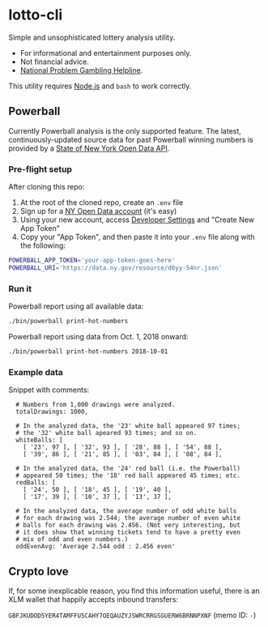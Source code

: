 # lotto-cli

Simple and unsophisticated lottery analysis utility.

* For informational and entertainment purposes only.
* Not financial advice.
* [National Problem Gambling Helpline](https://www.ncpgambling.org/).

This utility requires [Node.js](https://nodejs.org/en/) and `bash` to work correctly.

## Powerball

Currently Powerball analysis is the only supported feature. The latest, continuously-updated source data for past Powerball winning numbers is provided by a [State of New York Open Data API](https://data.ny.gov/Government-Finance/Lottery-Powerball-Winning-Numbers-Beginning-2010/d6yy-54nr).

### Pre-flight setup

After cloning this repo:

1. At the root of the cloned repo, create an `.env` file
2. Sign up for a [NY Open Data account](https://data.ny.gov/login) (it's easy)
3. Using your new account, access [Developer Settings](https://data.ny.gov/profile/edit/developer_settings) and "Create New App Token"
4. Copy your "App Token", and then paste it into your `.env` file along with the following:

```bash
POWERBALL_APP_TOKEN='your-app-token-goes-here'
POWERBALL_URI='https://data.ny.gov/resource/d6yy-54nr.json'
```

### Run it

Powerball report using all available data:

```bash
./bin/powerball print-hot-numbers
```

Powerball report using data from Oct. 1, 2018 onward:

```bash
./bin/powerball print-hot-numbers 2018-10-01
```

### Example data

Snippet with comments:

```
  # Numbers from 1,000 drawings were analyzed.
  totalDrawings: 1000,

  # In the analyzed data, the '23' white ball appeared 97 times;
  # the '32' white ball apeared 93 times; and so on.
  whiteBalls: [
    [ '23', 97 ], [ '32', 93 ], [ '28', 88 ], [ '54', 88 ],
    [ '39', 86 ], [ '21', 85 ], [ '03', 84 ], [ '08', 84 ],

  # In the analyzed data, the '24' red ball (i.e. the Powerball)
  # appeared 50 times; the '18' red ball appeared 45 times; etc.
  redBalls: [
    [ '24', 50 ], [ '18', 45 ], [ '19', 40 ],
    [ '17', 39 ], [ '10', 37 ], [ '13', 37 ],

  # In the analyzed data, the average number of odd white balls
  # for each drawing was 2.544; the average number of even white
  # balls for each drawing was 2.456. (Not very interesting, but
  # it does show that winning tickets tend to have a pretty even
  # mix of odd and even numbers.)
  oddEvenAvg: 'Average 2.544 odd : 2.456 even'
```

## Crypto love

If, for some inexplicable reason, you find this information useful, there is an XLM wallet that happily accepts inbound transfers:

`GBFJKUDOD5YER4TAMFFU5CAHY7OEQAUZYJSWRCRRGSGUERW6BRNNPXNF` (memo ID: `-`)
